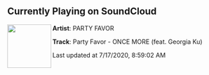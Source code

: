 ## Currently Playing on SoundCloud

[<img align="left" width="100" src="https://i1.sndcdn.com/artworks-zH6SyICLFooM-0-t50x50.jpg">](https://soundcloud.com/partyfavormusic/party-favor-once-more-feat?in=saxurn/sets/tester/)

**Artist**: PARTY FAVOR 

**Track**: Party Favor - ONCE MORE (feat. Georgia Ku)

Last updated at 7/17/2020, 8:59:02 AM
